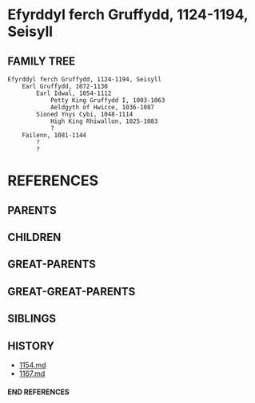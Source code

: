 # Efyrddyl ferch Gruffydd, 1124-1194, Seisyll

## FAMILY TREE
```
Efyrddyl ferch Gruffydd, 1124-1194, Seisyll
    Earl Gruffydd, 1072-1130
        Earl Idwal, 1054-1112
            Petty King Gruffydd I, 1003-1063
            Aeldgyth of Hwicce, 1036-1087
        Sioned Ynys Cybi, 1048-1114
            High King Rhiwallon, 1025-1083
            ?
    Failenn, 1081-1144
        ?
        ?
```


# REFERENCES

## PARENTS 

## CHILDREN 

## GREAT-PARENTS 

## GREAT-GREAT-PARENTS 
## SIBLINGS

 
## HISTORY
* [1154.md](../h/1154.md)
* [1167.md](../h/1167.md)

#### END REFERENCES
